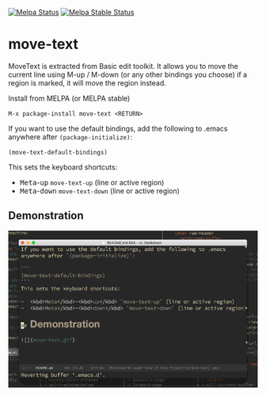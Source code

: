 [![Melpa Status](http://melpa.milkbox.net/packages/move-text-badge.svg)](http://melpa.milkbox.net/#/move-text) [![Melpa Stable Status](http:///melpa-stable.milkbox.net/packages/move-text-badge.svg)](http://melpa-stable.milkbox.net/#/move-text)

# move-text

MoveText is extracted from Basic edit toolkit.
It allows you to move the current line using M-up / M-down (or any other bindings you choose)
if a region is marked, it will move the region instead.

Install from MELPA (or MELPA stable)

```
M-x package-install move-text <RETURN>
```

If you want to use the default bindings, add the following to .emacs
anywhere after `(package-initialize)`:

```
(move-text-default-bindings)
```
This sets the keyboard shortcuts:

-  <kbd>Meta</kbd>-<kbd>up</kbd> `move-text-up` (line or active region)
-  <kbd>Meta</kbd>-<kbd>down</kbd> `move-text-down` (line or active region)

## Demonstration

![](move-text.gif)
